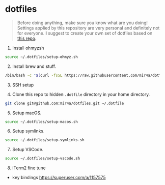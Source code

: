 # dotfiles

> Before doing anything, make sure you know what are you doing! Settings applied by this repository are very personal and definitely not for everyone. I suggest to create your own set of dotfiles based on [this repo](https://github.com/pawelgrzybek/dotfiles).
>

1. Install ohmyzsh

```bash
source ~/.dotfiles/setup-ohmyz.sh
```

2. Install brew and stuff.

```bash
/bin/bash -c "$(curl -fsSL https://raw.githubusercontent.com/mir4a/dotfiles/master/setup-brew.sh)" 
```

3. SSH setup

4. Clone this repo to hidden `.dotfile` directory in your home directory.

```bash
git clone git@github.com:mir4a/dotfiles.git ~/.dotfile
```

5. Setup macOS.

```bash
source ~/.dotfiles/setup-macos.sh
```

6. Setup symlinks.

```bash
source ~/.dotfiles/setup-symlinks.sh
```

7. Setup VSCode.

```bash
source ~/.dotfiles/setup-vscode.sh
```

8. iTerm2 fine tune

- key bindings https://superuser.com/a/1157575